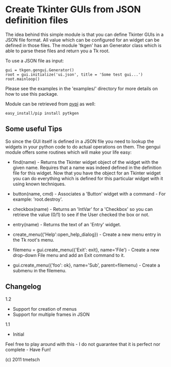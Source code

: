 
Create Tkinter GUIs from JSON definition files
==============================================

The idea behind this simple module is that you can define Tkinter GUIs in
a JSON file format. All value which can be configured for an widget can
be defined in those files. The module 'tkgen' has an Generator class which is
able to parse these files and return you a Tk root.

To use a JSON file as input:

    gui = tkgen.gengui.Generator()
    root = gui.initialize('ui.json', title = 'Some test gui...')
    root.mainloop()

Please see the examples in the 'examples/' directory for more details on how to
use this package.

Module can be retrieved from [pypi](http://pypi.python.org/pypi/pytkgen/) as 
well:

    easy_install/pip install pytkgen

Some useful Tips
----------------

So since the GUI itself is defined in a JSON file you need to lookup the
widgets in your python code to do actual operations on them. The gengui module
offers some routines which will make your life easy:

  * find(name) - Returns the Tkinter widget object of the widget with the given
    name. Requires that a name was indeed defined in the definition file for
    this widget. Now that you have the object for an Tkinter widget you can do
    everything which is defined for this particular widget with it using known
    techniques.
    
  * button(name, cmd) - Associates a 'Button' widget with a command - For
    example: 'root.destroy'.
    
  * checkbox(name) - Returns an 'IntVar' for a 'Checkbox' so you can retrieve
    the value (0/1) to see if the User checked the box or not.
    
  * entry(name) - Returns the text of an 'Entry' widget.
  
  * create_menu({'Help':open_help_dialog}) - Create a new menu entry in the Tk
    root's menu.
    
  * filemenu = gui.create_menu({'Exit': exit}, name='File') - Create a new
    drop-down File menu and add an Exit command to it.
    
  * gui.create_menu({'foo': ok}, name='Sub', parent=filemenu) - Create a submenu
    in the filemenu.

Changelog
---------

1.2

  * Support for creation of menus
  * Support for multiple frames in JSON

1.1

  * Initial

Feel free to play around with this - I do not guarantee that it is perfect nor
complete - Have Fun!

(c) 2011 tmetsch
